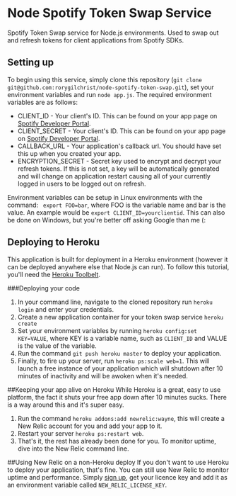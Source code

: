 # Node Spotify Token Swap Service
Spotify Token Swap service for Node.js environments. Used to swap out and refresh tokens for client applications from Spotify SDKs.

## Setting up
To begin using this service, simply clone this repository (`git clone git@github.com:rorygilchrist/node-spotify-token-swap.git`), set your environment variables and run `node app.js`. The required environment variables are as follows:
- CLIENT_ID - Your client's ID. This can be found on your app page on [Spotify Developer Portal](https://developer.spotify.com/my-applications/#!/applications).
- CLIENT_SECRET - Your client's ID. This can be found on your app page on [Spotify Developer Portal](https://developer.spotify.com/my-applications/#!/applications).
- CALLBACK_URL - Your application's callback url. You should have set this up when you created your app.
- ENCRYPTION_SECRET - Secret key used to encrypt and decrypt your refresh tokens. If this is not set, a key will be automatically generated and will change on application restart causing all of your currently logged in users to be logged out on refresh.

Environment variables can be setup in Linux environments with the command:
` export FOO=bar`, where FOO is the variable name and bar is the value. An example would be `export CLIENT_ID=yourclientid`. This can also be done on Windows, but you're better off asking Google than me (: 

## Deploying to Heroku
This application is built for deployment in a Heroku environment (however it can be deployed anywhere else that Node.js can run). To follow this tutorial, you'll need the [Heroku Toolbelt](https://toolbelt.heroku.com/).

###Deploying your code
1. In your command line, navigate to the cloned repository run `heroku login` and enter your credentials.
2. Create a new application container for your token swap service `heroku create`
3. Set your environment variables by running `heroku config:set KEY=VALUE`, where KEY is a variable name, such as `CLIENT_ID` and VALUE is the value of the variable.
4. Run the command `git push heroku master` to deploy your application.
5. Finally, to fire up your server, run `heroku ps:scale web=1`. This will launch a free instance of your application which will shutdown after 10 minutes of inactivity and will be awoken when it's needed.

##Keeping your app alive on Heroku
While Heroku is a great, easy to use platform, the fact it shuts your free app down after 10 minutes sucks. There is a way around this and it's super easy.
1. Run the command `heroku addons:add newrelic:wayne`, this will create a New Relic account for you and add your app to it. 
2. Restart your server `heroku ps:restart web`.
3. That's it, the rest has already been done for you. To monitor uptime, dive into the New Relic command line.

##Using New Relic on a non-Heroku deploy
If you don't want to use Heroku to deploy your application, that's fine. You can still use New Relic to monitor uptime and performance. Simply [sign up](https://newrelic.com/signup), get your licence key and add it as an environment variable called `NEW_RELIC_LICENSE_KEY`.
